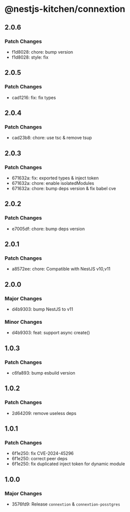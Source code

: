 # @nestjs-kitchen/connextion

## 2.0.6

### Patch Changes

- f1d8028: chore: bump version
- f1d8028: style: fix

## 2.0.5

### Patch Changes

- cad1216: fix: fix types

## 2.0.4

### Patch Changes

- cad23b8: chore: use tsc & remove tsup

## 2.0.3

### Patch Changes

- 671632a: fix: exported types & inject token
- 671632a: chore: enable isolatedModules
- 671632a: chore: bump deps version & fix babel cve

## 2.0.2

### Patch Changes

- e7005df: chore: bump deps version

## 2.0.1

### Patch Changes

- a8572ee: chore: Compatible with NestJS v10,v11

## 2.0.0

### Major Changes

- d4b9303: bump NestJS to v11

### Minor Changes

- d4b9303: feat: support async create()

## 1.0.3

### Patch Changes

- c6fa893: bump esbuild version

## 1.0.2

### Patch Changes

- 2d64209: remove useless deps

## 1.0.1

### Patch Changes

- 6f1e250: fix CVE-2024-45296
- 6f1e250: correct peer deps
- 6f1e250: fix duplicated inject token for dynamic module

## 1.0.0

### Major Changes

- 3576fd9: Release `connextion` & `connextion-posstgres`
